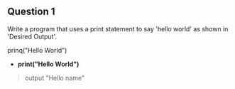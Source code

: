 ## Question 1

Write a program that uses a print statement to say 'hello world' as shown in 'Desired Output'.

 prinq("Hello World")

* **print("Hello World")**

>output "Hello name"
